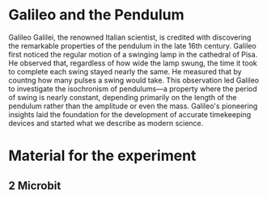 # Galileo and the Pendulum

Galileo Galilei, the renowned Italian scientist, is credited with discovering the remarkable properties of the pendulum in the late 16th century. Galileo first noticed the regular motion of a swinging lamp in the cathedral of Pisa. He observed that, regardless of how wide the lamp swung, the time it took to complete each swing stayed nearly the same. He measured that by countng how many pulses a swing would take. This observation led Galileo to investigate the isochronism of pendulums—a property where the period of swing is nearly constant, depending primarily on the length of the pendulum rather than the amplitude or even the mass. Galileo's pioneering insights laid the foundation for the development of accurate timekeeping devices and started what we describe as modern science.

# Material for the experiment

## 2 Microbit

